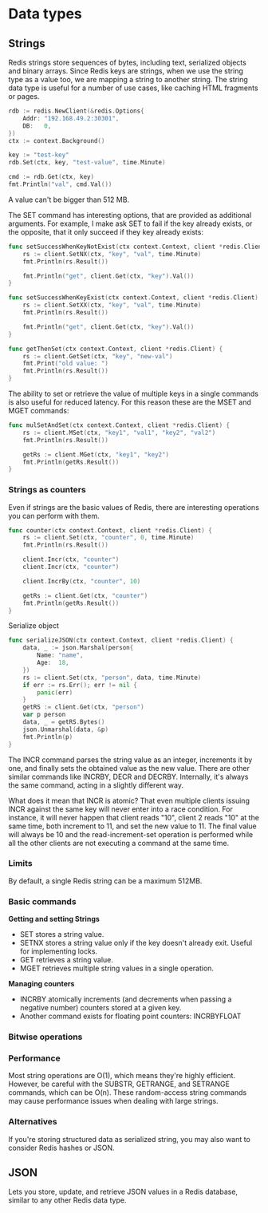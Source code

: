 # Data types

## Strings

Redis strings store sequences of bytes, including text, serialized objects and binary arrays. Since Redis keys are strings, when we use the string type as a value too, we are mapping a string to another string. The string data type is useful for a number of use cases, like caching HTML fragments or pages.

```go
rdb := redis.NewClient(&redis.Options{
    Addr: "192.168.49.2:30301",
    DB:   0,
})
ctx := context.Background()

key := "test-key"
rdb.Set(ctx, key, "test-value", time.Minute)

cmd := rdb.Get(ctx, key)
fmt.Println("val", cmd.Val())
```

A value can't be bigger than 512 MB.

The SET command has interesting options, that are provided as additional arguments. For example, I make ask SET to fail if the key already exists, or the opposite, that it only succeed if they key already exists:

```go
func setSuccessWhenKeyNotExist(ctx context.Context, client *redis.Client) {
	rs := client.SetNX(ctx, "key", "val", time.Minute)
	fmt.Println(rs.Result())

	fmt.Println("get", client.Get(ctx, "key").Val())
}

func setSuccessWhenKeyExist(ctx context.Context, client *redis.Client) {
	rs := client.SetXX(ctx, "key", "val", time.Minute)
	fmt.Println(rs.Result())

	fmt.Println("get", client.Get(ctx, "key").Val())
}
```

```go
func getThenSet(ctx context.Context, client *redis.Client) {
	rs := client.GetSet(ctx, "key", "new-val")
	fmt.Print("old value: ")
	fmt.Println(rs.Result())
}
```
The ability to set or retrieve the value of multiple keys in a single commands is also useful for reduced latency. For this reason these are the MSET and MGET commands:

```go
func mulSetAndSet(ctx context.Context, client *redis.Client) {
	rs := client.MSet(ctx, "key1", "val1", "key2", "val2")
	fmt.Println(rs.Result())

	getRs := client.MGet(ctx, "key1", "key2")
	fmt.Println(getRs.Result())
}
```

### Strings as counters

Even if strings are the basic values of Redis, there are interesting operations you can perform with them.

```go
func counter(ctx context.Context, client *redis.Client) {
	rs := client.Set(ctx, "counter", 0, time.Minute)
	fmt.Println(rs.Result())

	client.Incr(ctx, "counter")
	client.Incr(ctx, "counter")

	client.IncrBy(ctx, "counter", 10)

	getRs := client.Get(ctx, "counter")
	fmt.Println(getRs.Result())
}
```

Serialize object

```go
func serializeJSON(ctx context.Context, client *redis.Client) {
	data, _ := json.Marshal(person{
		Name: "name",
		Age:  18,
	})
	rs := client.Set(ctx, "person", data, time.Minute)
	if err := rs.Err(); err != nil {
		panic(err)
	}
	getRS := client.Get(ctx, "person")
	var p person
	data, _ = getRS.Bytes()
	json.Unmarshal(data, &p)
	fmt.Println(p)
}
```

The INCR command parses the string value as an integer, increments it by one, and finally sets the obtained value as the new value. There are other similar commands like INCRBY, DECR and DECRBY. Internally, it's always the same command, acting in a slightly different way. 

What does it mean that INCR is atomic? That even multiple clients issuing INCR against the same key will never enter into a race condition. For instance, it will never happen that client reads "10", client 2 reads "10" at the same time, both increment to 11, and set the new value to 11. The final value will always be 10 and the read-increment-set operation is performed while all the other clients are not executing a command at the same time.

### Limits

By default, a single Redis string can be a maximum 512MB.

### Basic commands

**Getting and setting Strings**

- SET stores a string value.
- SETNX stores a string value only if the key doesn't already exit. Useful for implementing locks.
- GET retrieves a string value.
- MGET retrieves multiple string values in a single operation.

**Managing counters**

- INCRBY atomically increments (and decrements when passing a negative number) counters stored at a given key.
- Another command exists for floating point counters: INCRBYFLOAT

### Bitwise operations

### Performance

Most string operations are O(1), which means they're highly efficient. However, be careful with the SUBSTR, GETRANGE, and SETRANGE commands, which can be O(n). These random-access string commands may cause performance issues when dealing with large strings.

### Alternatives

If you're storing structured data as serialized string, you may also want to consider Redis hashes or JSON.

## JSON

Lets you store, update, and retrieve JSON values in a Redis database, similar to any other Redis data type.


